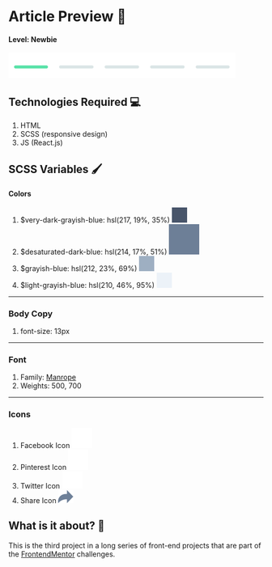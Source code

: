 # Article Preview 📝

#### Level: Newbie  
![image info](./level.png)

## Technologies Required 💻

1. HTML
2. SCSS (responsive design)
3. JS (React.js)

## SCSS Variables 🖌

#### Colors

1. $very-dark-grayish-blue: hsl(217, 19%, 35%) ![image info](./colors/very-dark-grayish-blue.png)
2. $desaturated-dark-blue: hsl(214, 17%, 51%) ![image info](./colors/desaturated-dark-blue.png)
3. $grayish-blue: hsl(212, 23%, 69%) ![image info](./colors/grayish-blue.png)
4. $light-grayish-blue: hsl(210, 46%, 95%) ![image info](./colors/light-grayish-blue.png)

---

### Body Copy

1. font-size: 13px

--- 

### Font

1. Family: [Manrope](https://fonts.google.com/specimen/Kumbh+Sansps://fonts.google.com/speciment/Spartan)
2. Weights: 500, 700

---

### Icons

1. Facebook Icon ![image info](./src/images/icon-facebook.svg)
2. Pinterest Icon ![image info](./src/images/icon-pinterest.svg)
3. Twitter Icon ![image info](./src/images/icon-twitter.svg)
4. Share Icon ![image info](./src/images/icon-share.svg)

## What is it about? 🤔

This is the third project in a long series of front-end projects that are part of the [FrontendMentor](https://www.frontendmentor.io/challenges) challenges.

